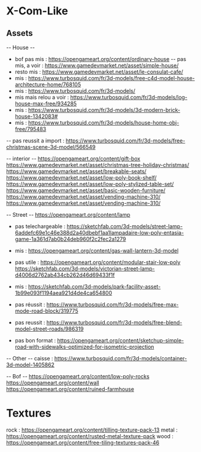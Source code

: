 # X-Com-Like

## Assets

-- House --
- bof pas mis : https://opengameart.org/content/ordinary-house
-- pas mis, a voir : https://www.gamedevmarket.net/asset/simple-house/
- resto mis : https://www.gamedevmarket.net/asset/le-consulat-cafe/
- mis : https://www.turbosquid.com/fr/3d-models/free-c4d-model-house-architecture-home/768105
- mis : https://www.turbosquid.com/fr/3d-models/
- mis mais relou a voir : https://www.turbosquid.com/fr/3d-models/log-house-max-free/934285
- mis : https://www.turbosquid.com/fr/3d-models/3d-modern-brick-house-1342083#
- mis : https://www.turbosquid.com/fr/3d-models/house-home-obj-free/795483


-- pas reussit a import : https://www.turbosquid.com/fr/3d-models/free-christmas-scene-3d-model/566549

-- interior --
https://opengameart.org/content/gift-box
https://www.gamedevmarket.net/asset/christmas-tree-holiday-christmas/
https://www.gamedevmarket.net/asset/breakable-seats/
https://www.gamedevmarket.net/asset/low-poly-book-shelf/
https://www.gamedevmarket.net/asset/low-poly-stylized-table-set/
https://www.gamedevmarket.net/asset/basic-wooden-furniture/
https://www.gamedevmarket.net/asset/vending-machine-310/
https://www.gamedevmarket.net/asset/vending-machine-310/

-- Street --
https://opengameart.org/content/lamp
- pas telechargeable : https://sketchfab.com/3d-models/street-lamp-6addefc69e1c46e388d2a40dbebf1aa1lampadaire-low-poly-entasia-game-1a361d7ab0b24deb960f2c2fec2a1279
- mis : https://opengameart.org/content/gas-wall-lantern-3d-model
- pas utile : https://opengameart.org/content/modular-stair-low-poly
https://sketchfab.com/3d-models/victorian-street-lamp-d4006d2762ab434cb262d46d69433f1f
- mis : https://sketchfab.com/3d-models/park-facility-asset-1b99e093f1194aea921d4de4ca654800

- pas réussit : https://www.turbosquid.com/fr/3d-models/free-max-mode-road-block/319775
- pas reussit : https://www.turbosquid.com/fr/3d-models/free-blend-model-street-roads/986319
- pas bon format : https://opengameart.org/content/sketchup-simple-road-with-sidewalks-optimized-for-isometric-projection

-- Other --
caisse : https://www.turbosquid.com/fr/3d-models/container-3d-model-1405862

-- Bof --
https://opengameart.org/content/low-poly-rocks
https://opengameart.org/content/wall
https://opengameart.org/content/ruined-farmhouse

# Textures

rock : https://opengameart.org/content/tilling-texture-pack-13
metal : https://opengameart.org/content/rusted-metal-texture-pack
wood : https://opengameart.org/content/free-tiling-textures-pack-46
